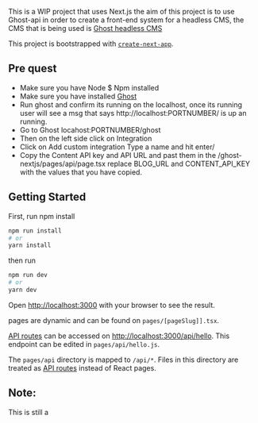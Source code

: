 This is a WIP project that uses Next.js the aim of this project is to use Ghost-api in order to create a front-end system for a headless CMS, the CMS that is being used is [Ghost headless CMS](https://ghost.org/docs/introduction/)


This project is bootstrapped with [`create-next-app`](https://github.com/vercel/next.js/tree/canary/packages/create-next-app).


## Pre quest
- Make sure you have Node $ Npm installed
- Make sure you have installed [Ghost](https://ghost.org/docs/install/)
- Run ghost and confirm its running on the localhost, once its running user will see a msg that says http://localhost:PORTNUMBER/ is up an running.
- Go to Ghost locahost:PORTNUMBER/ghost
- Then on the left side click on Integration
- Click on Add custom integration Type a name and hit enter/
- Copy the Content API key and API URL and past them in the /ghost-nextjs/pages/api/page.tsx replace BLOG_URL and CONTENT_API_KEY with the values that you have copied.

## Getting Started

First, run npm install
```bash
npm run install
# or
yarn install
```
then run

```bash
npm run dev
# or
yarn dev
```

Open [http://localhost:3000](http://localhost:3000) with your browser to see the result.

pages are dynamic and can be found on `pages/[pageSlug]].tsx`.


[API routes](https://nextjs.org/docs/api-routes/introduction) can be accessed on [http://localhost:3000/api/hello](http://localhost:3000/api/hello). This endpoint can be edited in `pages/api/hello.js`.

The `pages/api` directory is mapped to `/api/*`. Files in this directory are treated as [API routes](https://nextjs.org/docs/api-routes/introduction) instead of React pages.

## Note:
This is still a 